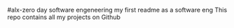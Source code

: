 #alx-zero day
software engeneering
my first readme as a software eng
This repo contains all my projects on Github 
